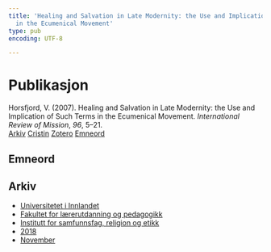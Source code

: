 ```yaml
---
title: 'Healing and Salvation in Late Modernity: the Use and Implication of Such Terms
  in the Ecumenical Movement'
type: pub
encoding: UTF-8

---
```

<h1>Publikasjon</h1>
<article id="csl-bib-container-XIKVUJMQ" class="csl-bib-container">
  <div class="csl-bib-body"> <div class="csl-entry">Horsfjord, V. (2007). Healing and Salvation in Late Modernity: the Use and Implication of Such Terms in the Ecumenical Movement. <i>International Review of Mission</i>, <i>96</i>, 5–21.</div> </div>
  <div class="csl-bib-buttons">
    <a href="#taxonomy-article-XIKVUJMQ" alt="archive" class="csl-bib-button">Arkiv</a>
    <a href="https://app.cristin.no/results/show.jsf?id=1626813" alt="Cristin" class="csl-bib-button">Cristin</a>
    <a href="http://zotero.org/groups/5881554/items/XIKVUJMQ" alt="Zotero" class="csl-bib-button">Zotero</a>
    <a href="#keywords-article-XIKVUJMQ" alt="keywords" class="csl-bib-button">Emneord</a>
  </div>
  <div id="csl-bib-meta-container-XIKVUJMQ"></div>
</article>
<div id="csl-bib-meta-XIKVUJMQ" class="csl-bib-meta">
  <article id="keywords-article-XIKVUJMQ" class="keywords-article">
    <h1>Emneord</h1>
    
  </article>
  <article id="taxonomy-article-XIKVUJMQ" class="taxonomy-article">
    <h1>Arkiv</h1>
    <ul>
      <li><a href="{{< params subfolder >}}nn/archive/?key=3DCRN523">Universitetet i Innlandet</a></li>
      <li><a href="{{< params subfolder >}}nn/archive/?key=WYNZA47F">Fakultet for lærerutdanning og pedagogikk</a></li>
      <li><a href="{{< params subfolder >}}nn/archive/?key=XY7UYWKQ">Institutt for samfunnsfag, religion og etikk</a></li>
      <li><a href="{{< params subfolder >}}nn/archive/?key=9MEWKPK8">2018</a></li>
      <li><a href="{{< params subfolder >}}nn/archive/?key=4PGDXREK">November</a></li>
    </ul>
  </article>
</div>
